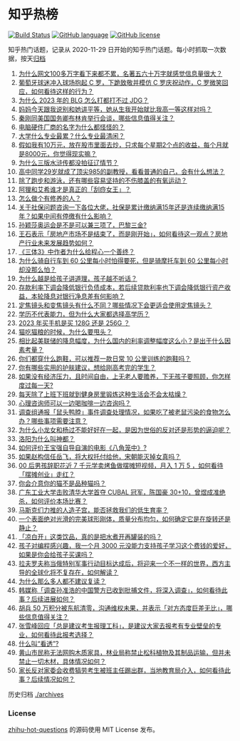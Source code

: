 # 知乎热榜
[![Build Status](https://github.com/ToWeLong/zhihu-hot-questions/workflows/CI/badge.svg)](https://github.com/ToWeLong/zhihu-hot-questions/actions)
[![GitHub language](https://img.shields.io/badge/language-golang-orange.svg)](https://golang.org/)
[![GitHub license](https://img.shields.io/github/license/ToWeLong/zhihu-hot-questions)](https://github.com/ToWeLong/zhihu-hot-questions/blob/main/LICENSE)

知乎热门话题，记录从 2020-11-29 日开始的知乎热门话题。每小时抓取一次数据，按天[归档](./archives)

<!-- BEGIN -->

1. [为什么网文100多万字看下来都不累，名著五六十万字就感觉信息量很大？](https://www.zhihu.com/question/598446077)
1. [葡萄牙球迷冲入球场抱起 C 罗，下跪致敬并模仿 C 罗庆祝动作，C 罗微笑回应，如何看待这样的行为？](https://www.zhihu.com/question/607278541)
1. [为什么 2023 年的 BLG 怎么打都打不过 JDG？](https://www.zhihu.com/question/607326596)
1. [妈妈今天跟我说别和她讲平等，她从生我开始就比我高一等这样对吗？](https://www.zhihu.com/question/606630311)
1. [秦刚同美国国务卿布林肯举行会谈，哪些信息值得关注？](https://www.zhihu.com/question/607356662)
1. [电脑硬件厂商的名字为什么都怪怪的？](https://www.zhihu.com/question/606155778)
1. [大学什么专业最累？什么专业最清闲？](https://www.zhihu.com/question/267634840)
1. [假如我有10万元，放在股市里面去炒，只求每个星期2个点的收益，每个月就是8000元，你觉得现实嘛？](https://www.zhihu.com/question/606869857)
1. [为什么三版水浒传都没拍征辽情节？](https://www.zhihu.com/question/607219834)
1. [高中同学29岁就成了顶尖985的副教授，看看普通的自己，会有什么想法？](https://www.zhihu.com/question/586589709)
1. [除了跑步和游泳，还有哪些容易坚持的不伤膝盖的有氧运动？](https://www.zhihu.com/question/606442415)
1. [阿狸和艾希谁才是真正的「刮痧女王」？](https://www.zhihu.com/question/577101438)
1. [怎么做个有修养的人？](https://www.zhihu.com/question/287450097)
1. [关于社保问题咨询一下各位大佬，社保是累计缴纳满15年还是连续缴纳满15年？如果中间有停缴有什么影响？](https://www.zhihu.com/question/606960029)
1. [孙颖莎奥运会是不是可以兼三项了，巴黎三金?](https://www.zhihu.com/question/603982757)
1. [王石表示「房地产市场不是结束了，而是刚开始」，如何看待这一观点？房地产行业未来发展趋势如何？](https://www.zhihu.com/question/607336662)
1. [《三体3》中作者为什么给程心一个善终？](https://www.zhihu.com/question/392267598)
1. [为什么骑自行车到 60 公里每小时怕得要死，但是骑摩托车到 60 公里每小时却没那么怕？](https://www.zhihu.com/question/602967888)
1. [为什么越是给孩子讲道理，孩子越不听话？](https://www.zhihu.com/question/598931136)
1. [存款利率下调会降低银行负债成本，若后续贷款利率也下调会降低银行资产收益，本轮降息对银行净息差有何影响？](https://www.zhihu.com/question/607030991)
1. [定焦镜头和变焦镜头有什么不同？哪些情况下会更适合使用定焦镜头？](https://www.zhihu.com/question/606511275)
1. [学历不代表能力，但为什么大家都选择高学历？](https://www.zhihu.com/question/604542110)
1. [2023 年买手机是买 128G 还是 256G ？](https://www.zhihu.com/question/602238231)
1. [猫吃猫粮的时候，为什么要甩头？](https://www.zhihu.com/question/24762945)
1. [相比起美联储的降息幅度，为什么国内的利率调整幅度这么小？是出于什么因素考量？](https://www.zhihu.com/question/607031259)
1. [你们都穿什么跑鞋，可以推荐一款日常 10 公里训练的跑鞋吗？](https://www.zhihu.com/question/602781385)
1. [你有哪些实用的护肤建议，想给刚高考完的学生？](https://www.zhihu.com/question/606135848)
1. [如果没有经济压力，且时间自由，上无老人要赡养，下无孩子要照顾，你怎样度过每一天?](https://www.zhihu.com/question/602727643)
1. [每天除了上班下班就到健身房里锻炼这种生活会不会太枯燥？](https://www.zhihu.com/question/604176674)
1. [心理咨询师可以一边喝咖啡一边咨询吗？](https://www.zhihu.com/question/605713166)
1. [调查组通报「鼠头鸭脖」事件调查处理情况，如果吃了被老鼠污染的食物怎么办？哪些事项需要注意？](https://www.zhihu.com/question/607260956)
1. [为什么小龙女和杨过不能好好在一起，是因为世俗的反对还是形势的逼迫呢？](https://www.zhihu.com/question/605615780)
1. [洛阳为什么叫神都？](https://www.zhihu.com/question/603959982)
1. [如何评价王宝强自导自演的电影《八角笼中》?](https://www.zhihu.com/question/566061816)
1. [如果赵构信任岳飞，将大权托付给他，宋朝能灭掉女真吗？](https://www.zhihu.com/question/588618893)
1. [00 后男孩辞职花近 7 千元学卖烤鱼做摆摊短视频，月入 1 万 5 ，如何看待「摆摊创业」走红？](https://www.zhihu.com/question/606933388)
1. [你会介意你的猫不是品种猫吗？](https://www.zhihu.com/question/413441565)
1. [广东工业大学击败清华大学首夺 CUBAL 冠军，陈国豪 30+10，曾煜成准绝杀，如何评价本场比赛？](https://www.zhihu.com/question/607337740)
1. [马斯克们力推的人造子宫，能否拯救我们的低生育率？](https://www.zhihu.com/question/606625465)
1. [一个表面绝对光滑的完美球形刚体，质量分布均匀，如何确定它是在旋转还是静止？](https://www.zhihu.com/question/606790924)
1. [「凉白开」这类饮品，真的是把水煮开再罐装的吗？](https://www.zhihu.com/question/606321291)
1. [孩子对编程感兴趣，我一个月 3000 元没能力支持孩子学习这个费钱的爱好，如果是你会给孩子买课吗？](https://www.zhihu.com/question/605660809)
1. [拉夫罗夫称当俄特别军事行动目标达成后，将迎来一个不一样的世界，西方主导的全球化将不复存在，如何解读？](https://www.zhihu.com/question/607148983)
1. [为什么那么多人都不建议复读？](https://www.zhihu.com/question/322602017)
1. [韩媒称「调查孙准浩的中国警方已收到批捕文件，将深入调查」，如何看待此事？后续进展如何？](https://www.zhihu.com/question/605029126)
1. [胡兵 50 万积分被东航清零，沟通维权未果，并表示「对方态度巨差无比」，哪些信息值得关注？](https://www.zhihu.com/question/607320882)
1. [张雪峰回应「总是建议考生报理工科」，是建议大家去报考有专业壁垒的专业，如何看待此报考选择？](https://www.zhihu.com/question/606790360)
1. [什么叫“看透”?](https://www.zhihu.com/question/604583761)
1. [黄山市民称无法网购木质家具，林业局称禁止松科植物及其制品运输，但并未禁止一切木材，具体情况如何？](https://www.zhihu.com/question/606554792)
1. [家长反对家委会收费犒劳考生被班主任踢出群，当地教育局介入，如何看待此事？后续情况如何？](https://www.zhihu.com/question/606954362)

<!-- END -->

历史归档 [./archives](./archives)


### License
[zhihu-hot-questions](https://github.com/towelong/zhihu-hot-questions) 的源码使用 MIT License 发布。